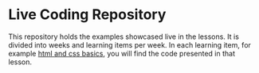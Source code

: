 # Live Coding Repository

This repository holds the examples showcased live in the lessons. It is divided into weeks and learning items per week. In each learning item, for example [html and css basics](./html-css/html-css-basics/), you will find the code presented in that lesson.
